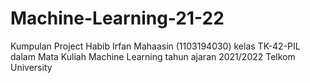 # Machine-Learning-21-22
Kumpulan Project Habib Irfan Mahaasin (1103194030) kelas TK-42-PIL dalam Mata Kuliah Machine Learning tahun ajaran 2021/2022 Telkom University
